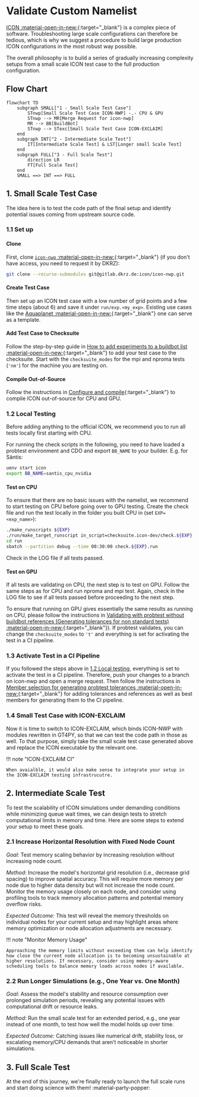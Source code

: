 # Validate Custom Namelist

[ICON :material-open-in-new:](https://www.icon-model.org/icon_model){:target="_blank"} is a complex piece of software. Troubleshooting large scale configurations can therefore be tedious, which is why we suggest a procedure to build large production ICON configurations in the most robust way possible.

The overall philosophy is to build a series of gradually increasing complexity setups from a small scale ICON test case to the full production configuration.

## Flow Chart

```mermaid
flowchart TD
    subgraph SMALL["1 - Small Scale Test Case"]
        STnwp[Small Scale Test Case ICON-NWP] -.- CPU & GPU
        STnwp --> MR[Merge Request for icon-nwp]
        MR --> BB[BuildBot]
        STnwp --> STexc[Small Scale Test Case ICON-EXCLAIM]
    end
    subgraph INT["2 - Intermediate Scale Test"]
        IT[Intermediate Scale Test] & LST[Longer small Scale Test]
    end
    subgraph FULL["3 - Full Scale Test"]
        direction LR
        FT[Full Scale Test]
    end
    SMALL ==> INT ==> FULL
```

## 1. Small Scale Test Case

The idea here is to test the code path of the final setup and identify potential issues coming from upstream source code.

### 1.1 Set up

#### Clone

First, clone [`icon-nwp` :material-open-in-new:](https://gitlab.dkrz.de/icon/icon-nwp){:target="_blank"} (if you don't have access, you need to request it by DKRZ):

```bash
git clone --recurse-submodules git@gitlab.dkrz.de:icon/icon-nwp.git
```

#### Create Test Case

Then set up an ICON test case with a low number of grid points and a few time steps (about 6) and save it under `run/exp.<my_exp>`. Existing use cases like the [Aquaplanet :material-open-in-new:](https://gitlab.dkrz.de/icon/icon-nwp/-/blob/master/run/exp.exclaim_ape_R02B04){:target="_blank"} one can serve as a template.

#### Add Test Case to Checksuite

Follow the step-by-step guide in [How to add experiments to a buildbot list :material-open-in-new:](https://gitlab.dkrz.de/icon/wiki/-/wikis/How-to-setup-new-test-experiments-for-buildbot#how-to-add-experiments-to-a-buildbot-list){:target="_blank"} to add your test case to the checksuite. Start with the `checksuite_modes` for the mpi and nproma tests (`'nm'`) for the machine you are testing on.

#### Compile Out-of-Source

Follow the instructions in [Configure and compile](compile_and_run.md#building-out-of-source){:target="_blank"} to compile ICON 
out-of-source for CPU and GPU.

### 1.2 Local Testing

Before adding anything to the official ICON, we recommend you to run all tests locally first starting with CPU.

For running the check scripts in the following, you need to have loaded a probtest environment and CDO and export `BB_NAME` to your builder. E.g. for Säntis:
```bash
uenv start icon
export BB_NAME=santis_cpu_nvidia
```

#### Test on CPU

To ensure that there are no basic issues with the namelist, we recommend to start testing on CPU before going over to GPU testing. Create the check file and run the test locally in the folder you built CPU in (set `EXP=<exp_name>`):

```bash
./make_runscripts ${EXP}
./run/make_target_runscript in_script=checksuite.icon-dev/check.${EXP} in_script=exec.iconrun out_script=check.${EXP}.run EXPNAME=${EXP}
cd run
sbatch --partition debug --time 00:30:00 check.${EXP}.run
```

Check in the LOG file if all tests passed.

#### Test on GPU

If all tests are validating on CPU, the next step is to test on GPU. Follow the same steps as for CPU and run nproma and mpi test. Again, check in the LOG file to see if all tests passed before proceeding to the next step.

To ensure that running on GPU gives essentially the same results as running on CPU, please follow the instructions in [Validating with probtest without buildbot references (Generating tolerances for non standard tests) :material-open-in-new:](https://gitlab.dkrz.de/icon/wiki/-/wikis/GPU-development/Validating-with-probtest-without-buildbot-references-(Generating-tolerances-for-non-standard-tests)){:target="_blank"}). If probtest validates, you can change the `checksuite_modes` to `'t'` and everything is set for activating the test in a CI pipeline.

### 1.3 Activate Test in a CI Pipeline

If you followed the steps above in [1.2 Local testing](large_use_cases.md#12-local-testing), everything is set to activate the test in a CI pipeline. Therefore, push your changes to a branch on icon-nwp and open a merge request. Then follow the instructions in [Member selection for generating probtest tolerances :material-open-in-new:](https://gitlab.dkrz.de/icon/wiki/-/wikis/GPU-development/Member-selection-for-generating-probtest-tolerances){:target="_blank"} for adding tolerances and references as well as best members for generating them to the CI pipeline.

### 1.4 Small Test Case with ICON-EXCLAIM

Now it is time to switch to ICON-EXCLAIM, which binds ICON-NWP with modules rewritten in GT4PY, so that we can test the code path in those as well. To that purpose, simply take the small scale test case generated above and replace the ICON executable by the relevant one.

!!! note "ICON-EXCLAIM CI"

    When avaialble, it would also make sense to integrate your setup in the ICON-EXCLAIM testing infrastrucutre.

## 2. Intermediate Scale Test

To test the scalability of ICON simulations under demanding conditions while minimizing queue wait times, we can design tests to stretch computational limits in memory and time. Here are some steps to extend your setup to meet these goals.

### 2.1 Increase Horizontal Resolution with Fixed Node Count

*Goal:* Test memory scaling behavior by increasing resolution without increasing node count.

*Method:* 
Increase the model's horizontal grid resolution (i.e., decrease grid spacing) to improve spatial accuracy. 
        This will require more memory per node due to higher data density but will not increase the node count.
        Monitor the memory usage closely on each node, and consider using profiling tools to track memory allocation patterns and potential memory overflow risks.


*Expected Outcome:* This test will reveal the memory thresholds on individual nodes for your current setup and may highlight areas where memory optimization or node allocation adjustments are necessary.

!!! note "Monitor Memory Usage"

    Approaching the memory limits without exceeding them can help identify how close the current node allocation is to becoming unsustainable at higher resolutions. If necessary, consider using memory-aware scheduling tools to balance memory loads across nodes if available.

### 2.2 Run Longer Simulations (e.g., One Year vs. One Month)

*Goal:* Assess the model's stability and resource consumption over prolonged simulation periods, revealing any potential issues with computational drift or resource leaks.

*Method:* Run the small scale test for an extended period, e.g., one year instead of one month, to test how well the model holds up over time.

*Expected Outcome:* Catching issues like numerical drift, stability loss, or escalating memory/CPU demands that aren’t noticeable in shorter simulations.

## 3. Full Scale Test

At the end of this journey, we're finally ready to launch the full scale runs and start doing science with them! :material-party-popper:
